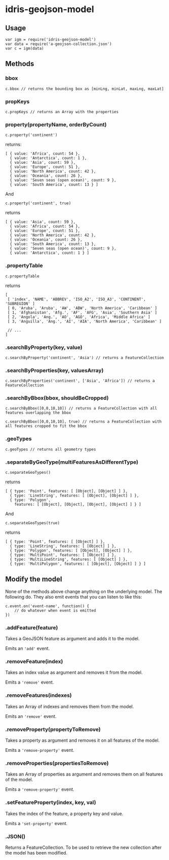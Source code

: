 # idris-geojson-model

## Usage

```
var igm = require('idris-geojson-model')
var data = require('a-geojson-collection.json')
var c = igm(data)
```

## Methods

### bbox

```
c.bbox // returns the bounding box as [minLng, minLat, maxLng, maxLat]
```

### propKeys

```
c.propKeys // returns an Array with the properties
```

### property(propertyName, orderByCount)

```
c.property('continent')
```
returns:

```
[ { value: 'Africa', count: 54 },
  { value: 'Antarctica', count: 1 },
  { value: 'Asia', count: 59 },
  { value: 'Europe', count: 51 },
  { value: 'North America', count: 42 },
  { value: 'Oceania', count: 26 },
  { value: 'Seven seas (open ocean)', count: 9 },
  { value: 'South America', count: 13 } ]
```

And 

```
c.property('continent', true)
```

returns

```
[ { value: 'Asia', count: 59 },
  { value: 'Africa', count: 54 },
  { value: 'Europe', count: 51 },
  { value: 'North America', count: 42 },
  { value: 'Oceania', count: 26 },
  { value: 'South America', count: 13 },
  { value: 'Seven seas (open ocean)', count: 9 },
  { value: 'Antarctica', count: 1 } ]
```

### .propertyTable

```
c.propertyTable
```

returns

```
[
 [ 'index', 'NAME', 'ABBREV', 'ISO_A2', 'ISO_A3', 'CONTINENT', 'SUBREGION' ]
 [ 0, 'Aruba', 'Aruba', 'AW', 'ABW', 'North America', 'Caribbean' ]
 [ 1, 'Afghanistan', 'Afg.', 'AF', 'AFG', 'Asia', 'Southern Asia' ]
 [ 2, 'Angola', 'Ang.', 'AO', 'AGO', 'Africa', 'Middle Africa' ]
 [ 3, 'Anguilla', 'Ang.', 'AI', 'AIA', 'North America', 'Caribbean' ]
 
 // ...
]
```

### .searchByProperty(key, value)

```
c.searchByProperty('continent', 'Asia') // returns a FeatureCollection
```

### .searchByProperties(key, valuesArray)

```
c.searchByProperties('continent', ['Asia', 'Africa']) // returns a FeatureCollection
```

### .searchByBbox(bbox, shouldBeCropped)

```
c.searchByBbox([0,0,10,10]) // returns a FeatureCollection with all features overlapping the bbox
```

```
c.searchByBbox([0,0,10,10], true) // returns a FeatureCollection with all features cropped to fit the bbox
```

### .geoTypes

```
c.geoTypes // returns all geometry types
```

### .separateByGeoType(multiFeaturesAsDifferentType)

```
c.separateGeoTypes()
```

returns

```
[ { type: 'Point', features: [ [Object], [Object] ] },
  { type: 'LineString', features: [ [Object], [Object] ] },
  { type: 'Polygon',
    features: [ [Object], [Object], [Object], [Object] ] } ]
```

And 

```
c.separateGeoTypes(true)
```

returns

```
[ { type: 'Point', features: [ [Object] ] },
  { type: 'LineString', features: [ [Object] ] },
  { type: 'Polygon', features: [ [Object], [Object] ] },
  { type: 'MultiPoint', features: [ [Object] ] },
  { type: 'MultiLineString', features: [ [Object] ] },
  { type: 'MultiPolygon', features: [ [Object], [Object] ] } ]
```

## Modify the model

None of the methods above change anything on the underlying model. The following do. They also emit events that you can listen to like this:

```
c.event.on('event-name', function() {
	// do whatever when event is emitted
})
```

### .addFeature(feature)

Takes a GeoJSON feature as argument and adds it to the model.

Emits an ```'add'``` event.

### .removeFeature(index)

Takes an index value as argument and removes it from the model.

Emits a ```'remove'``` event.

### .removeFeatures(indexes)

Takes an Array of indexes and removes them from the model.

Emits an ```'remove'``` event.

### .removeProperty(propertyToRemove)

Takes a property as argument and removes it on all features of the model.

Emits a ```'remove-property'``` event.

### .removeProperties(propertiesToRemove)

Takes an Array of properties as argument and removes them on all features of the model.

Emits a ```'remove-property'``` event.

### .setFeatureProperty(index, key, val)

Takes the index of the feature, a property key and value.

Emits a ```'set-property'``` event.

### .JSON()

Returns a FeatureCollection. To be used to retrieve the new collection after the model has been modified.
